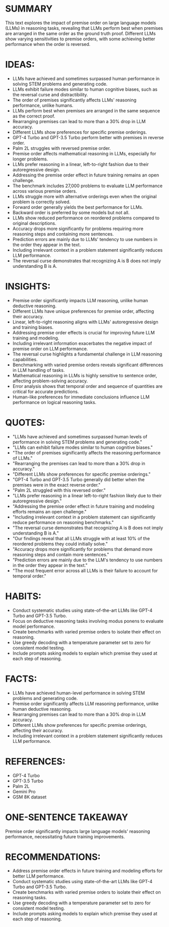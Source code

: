 # SUMMARY
This text explores the impact of premise order on large language models (LLMs) in reasoning tasks, revealing that LLMs perform best when premises are arranged in the same order as the ground truth proof. Different LLMs show varying sensitivities to premise orders, with some achieving better performance when the order is reversed.

# IDEAS:
- LLMs have achieved and sometimes surpassed human performance in solving STEM problems and generating code.
- LLMs exhibit failure modes similar to human cognitive biases, such as the reversal curse and distractibility.
- The order of premises significantly affects LLMs' reasoning performance, unlike humans.
- LLMs perform best when premises are arranged in the same sequence as the correct proof.
- Rearranging premises can lead to more than a 30% drop in LLM accuracy.
- Different LLMs show preferences for specific premise orderings.
- GPT-4 Turbo and GPT-3.5 Turbo perform better with premises in reverse order.
- Palm 2L struggles with reversed premise order.
- Premise order affects mathematical reasoning in LLMs, especially for longer problems.
- LLMs prefer reasoning in a linear, left-to-right fashion due to their autoregressive design.
- Addressing the premise order effect in future training remains an open challenge.
- The benchmark includes 27,000 problems to evaluate LLM performance across various premise orders.
- LLMs struggle more with alternative orderings even when the original problem is correctly solved.
- Forward order generally yields the best performance for LLMs.
- Backward order is preferred by some models but not all.
- LLMs show reduced performance on reordered problems compared to original descriptions.
- Accuracy drops more significantly for problems requiring more reasoning steps and containing more sentences.
- Prediction errors are mainly due to LLMs' tendency to use numbers in the order they appear in the text.
- Including irrelevant context in a problem statement significantly reduces LLM performance.
- The reversal curse demonstrates that recognizing A is B does not imply understanding B is A.

# INSIGHTS:
- Premise order significantly impacts LLM reasoning, unlike human deductive reasoning.
- Different LLMs have unique preferences for premise order, affecting their accuracy.
- Linear, left-to-right reasoning aligns with LLMs' autoregressive design and training biases.
- Addressing premise order effects is crucial for improving future LLM training and modeling.
- Including irrelevant information exacerbates the negative impact of premise order on LLM performance.
- The reversal curse highlights a fundamental challenge in LLM reasoning capabilities.
- Benchmarking with varied premise orders reveals significant differences in LLM handling of tasks.
- Mathematical reasoning in LLMs is highly sensitive to sentence order, affecting problem-solving accuracy.
- Error analysis shows that temporal order and sequence of quantities are critical for accurate predictions.
- Human-like preferences for immediate conclusions influence LLM performance on logical reasoning tasks.

# QUOTES:
- "LLMs have achieved and sometimes surpassed human levels of performance in solving STEM problems and generating code."
- "LLMs can exhibit failure modes similar to human cognitive biases."
- "The order of premises significantly affects the reasoning performance of LLMs."
- "Rearranging the premises can lead to more than a 30% drop in accuracy."
- "Different LLMs show preferences for specific premise orderings."
- "GPT-4 Turbo and GPT-3.5 Turbo generally did better when the premises were in the exact reverse order."
- "Palm 2L struggled with this reversed order."
- "LLMs prefer reasoning in a linear left-to-right fashion likely due to their autoregressive design."
- "Addressing the premise order effect in future training and modeling efforts remains an open challenge."
- "Including irrelevant context in a problem statement can significantly reduce performance on reasoning benchmarks."
- "The reversal curse demonstrates that recognizing A is B does not imply understanding B is A."
- "Our findings reveal that all LLMs struggle with at least 10% of the reordered problems they could initially solve."
- "Accuracy drops more significantly for problems that demand more reasoning steps and contain more sentences."
- "Prediction errors are mainly due to the LLM's tendency to use numbers in the order they appear in the text."
- "The most frequent error across all LLMs is their failure to account for temporal order."

# HABITS:
- Conduct systematic studies using state-of-the-art LLMs like GPT-4 Turbo and GPT-3.5 Turbo.
- Focus on deductive reasoning tasks involving modus ponens to evaluate model performance.
- Create benchmarks with varied premise orders to isolate their effect on reasoning.
- Use greedy decoding with a temperature parameter set to zero for consistent model testing.
- Include prompts asking models to explain which premise they used at each step of reasoning.

# FACTS:
- LLMs have achieved human-level performance in solving STEM problems and generating code.
- Premise order significantly affects LLM reasoning performance, unlike human deductive reasoning.
- Rearranging premises can lead to more than a 30% drop in LLM accuracy.
- Different LLMs show preferences for specific premise orderings, affecting their accuracy.
- Including irrelevant context in a problem statement significantly reduces LLM performance.

# REFERENCES:
- GPT-4 Turbo
- GPT-3.5 Turbo
- Palm 2L
- Gemini Pro
- GSM 8K dataset

# ONE-SENTENCE TAKEAWAY
Premise order significantly impacts large language models' reasoning performance, necessitating future training improvements.

# RECOMMENDATIONS:
- Address premise order effects in future training and modeling efforts for better LLM performance.
- Conduct systematic studies using state-of-the-art LLMs like GPT-4 Turbo and GPT-3.5 Turbo.
- Create benchmarks with varied premise orders to isolate their effect on reasoning tasks.
- Use greedy decoding with a temperature parameter set to zero for consistent model testing.
- Include prompts asking models to explain which premise they used at each step of reasoning.